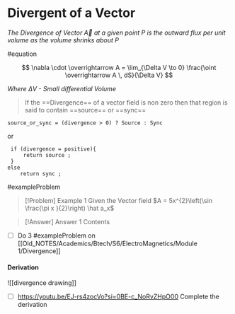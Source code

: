# Divergent of a Vector

*The Divergence of Vector $\overrightarrow A$ at a given point $P$ is the outward flux per unit volume as the volume shrinks about P*

#equation 

$$
\nabla \cdot \overrightarrow A = \lim_{\Delta V \to 0} \frac{\oint \overrightarrow A \, dS}{\Delta V}
$$

*Where $\Delta V$ - Small differential Volume*






> If the ==Divergence== of a vector field is non zero then that region is said to contain ==source== or ==sync== 


```
source_or_sync = (divergence > 0) ? Source : Sync

```
or
```
 if (divergence = positive){
	 return source ;
 }
else 
	return sync ;

```

#exampleProblem 
> [!Problem] Example 1
> Given the Vector field $A = 5x^{2}\left(\sin \frac{\pi x }{2}\right) \hat a_x$

> [!Answer] Answer 1
> Contents

- [ ] Do 3 #exampleProblem on [[Old_NOTES/Academics/Btech/S6/ElectroMagnetics/Module 1/Divergence]]  



#### Derivation
![[divergence drawing]]

- [ ] https://youtu.be/EJ-rs4zocVo?si=0BE-c_NoRvZHpO00 Complete the derivation 
